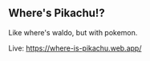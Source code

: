 ## Where's Pikachu!?

Like where's waldo, but with pokemon.

Live: https://where-is-pikachu.web.app/
